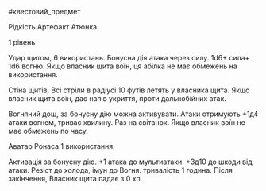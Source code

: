#квестовий_предмет 

Рідкість Артефакт Атюнка.

1 рівень

Удар щитом, 6 використань. Бонусна дія атака через силу. 1d6+ сила+ 1d6 вогню. Якщо власник щита воїн, ця абілка не має обмежень на використання.

Стіна щитів, Всі стріли в радіусі 10 футів летять у власника щита. Якщо власник щита воїн, дає напів укриття, проти дальнобійних атак.

Вогняний дощ, за бонусну дію можна активувати. Атаки отримують +1д4 атаки вогнем, триває хвилину. Раз на світанок. Якщо власник воїн не має обмежень по часу.

Аватар Ронаса 1 використання.

Активація за бонусну дію. +1 атака до мультиатаки. +3д10 до шкоди від атаки. Резіст до холода, імун до Вогня. тривалість 1 година. Після закінчення, Власник щита падає з 0 хп.